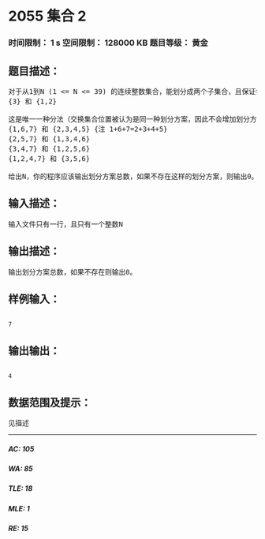 # 2055 集合 2   
### 时间限制： 1 s     空间限制： 128000 KB     题目等级： 黄金  
## 题目描述：  

<pre>
对于从1到N (1 <= N <= 39) 的连续整数集合，能划分成两个子集合，且保证每个集合的数字和是相等的。举个例子，如果N=3，对于{1，2，3}能划分成两个子集合，每个子集合的所有数字和是相等的：
{3} 和 {1,2}

这是唯一一种分法（交换集合位置被认为是同一种划分方案，因此不会增加划分方案总数） 如果N=7，有四种方法能划分集合{1，2，3，4，5，6，7}，每一种分法的子集合各数字和是相等的:
{1,6,7} 和 {2,3,4,5} {注 1+6+7=2+3+4+5}
{2,5,7} 和 {1,3,4,6}
{3,4,7} 和 {1,2,5,6}
{1,2,4,7} 和 {3,5,6}

给出N，你的程序应该输出划分方案总数，如果不存在这样的划分方案，则输出0。程序不能预存结果直接输出（不能打表）。
</pre>
  
  
## 输入描述：  

<pre>
输入文件只有一行，且只有一个整数N
</pre>
  
  
## 输出描述：  

<pre>
输出划分方案总数，如果不存在则输出0。
</pre>
  
  
## 样例输入：  

<pre><code>
7
</code></pre>
  
  
## 输出输出：  

<pre><code>
4
</code></pre>
  
  
## 数据范围及提示：  

<pre>
见描述
</pre>
  
  
***  

##### AC: 105  
##### WA: 85  
##### TLE: 18  
##### MLE: 1  
##### RE: 15  
